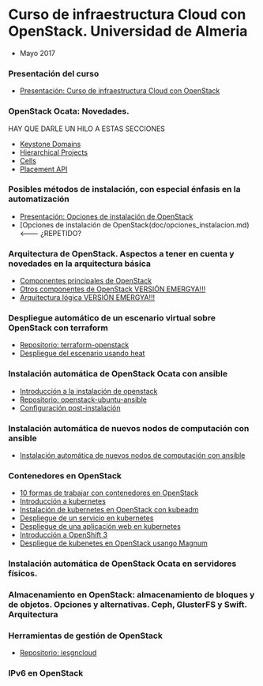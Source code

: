 # Curso de infraestructura Cloud con OpenStack. Universidad de Almeria
  - Mayo 2017 

### Presentación del curso

* [Presentación: Curso de infraestructura Cloud con
  OpenStack](https://iesgn.github.io/curso-ual17/presentacion_curso_ual.html#/)

### OpenStack Ocata: Novedades.

HAY QUE DARLE UN HILO A ESTAS SECCIONES

* [Keystone Domains](https://wiki.openstack.org/wiki/Domains)
* [Hierarchical Projects](https://specs.openstack.org/openstack/keystone-specs/specs/juno/hierarchical_multitenancy.html)
* [Cells](https://docs.openstack.org/developer/nova/cells.html#manifesto)
* [Placement API](https://docs.openstack.org/developer/nova/placement.html)

### Posibles métodos de instalación, con especial énfasis en la automatización

* [Presentación: Opciones de instalación de OpenStack](https://iesgn.github.io/curso-ual17/opciones_instalacion_openstack.html#/)
* [Opciones de instalación de OpenStack(doc/opciones_instalacion.md) <--- ¿REPETIDO?

### Arquitectura de OpenStack. Aspectos a tener en cuenta y novedades en la arquitectura básica

* [Componentes principales de OpenStack](https://iesgn.github.io/curso-ual17/componentes_core.html#/)
* [Otros componentes de OpenStack VERSIÓN EMERGYA!!!](https://iesgn.github.io/curso-ual17/otros_componentes.html#/)
* [Arquitectura lógica VERSIÓN EMERGYA!!!](https://iesgn.github.io/curso-ual17/arquitectura_logica.html#/)


### Despliegue automático de un escenario virtual sobre OpenStack con terraform

 * [Repositorio: terraform-openstack](https://github.com/iesgn/terraform-openstack/)
 * [Despliegue del escenario usando heat](https://github.com/iesgn/curso-ual17/blob/master/doc/heat.yaml)

### Instalación automática de OpenStack Ocata con ansible

* [Introducción a la instalación de openstack](https://iesgn.github.io/curso-ual17/instalacion_openstack.html#/)
 * [Repositorio: openstack-ubuntu-ansible](https://github.com/iesgn/openstack-ubuntu-ansible/tree/ocata)
 * [Configuración post-instalación](doc/post_instalacion.md)

### Instalación automática de nuevos nodos de computación con ansible

* [Instalación automática de nuevos nodos de computación con ansible](doc/instalacion_computo.md) 

### Contenedores en OpenStack 

* [10 formas de trabajar con contenedores en OpenStack](https://iesgn.github.io/curso-ual17/openstack_contenedores.html#/)
* [Introducción a kubernetes](doc/introduccion_kubernetes.md)
* [Instalación de kubernetes en OpenStack con kubeadm](doc/kubeadm.md)
* [Despliegue de un servicio en kubernetes](doc/despliegue_servicio.md)
* [Despliegue de una aplicación web en kubernetes](doc/despliegue_aplicacion.md)
* [Introducción a OpenShift 3](doc/introduccion_openshift.md)
* [Despliegue de kubenetes en OpenStack usango Magnum](doc/magnum.md)

### Instalación automática de OpenStack Ocata en servidores físicos.

### Almacenamiento en OpenStack: almacenamiento de bloques y de objetos. Opciones y alternativas. Ceph, GlusterFS y Swift. Arquitectura

### Herramientas de gestión de OpenStack

* [Repositorio: iesgncloud](https://github.com/iesgn/iesgncloud)

### IPv6 en OpenStack 

